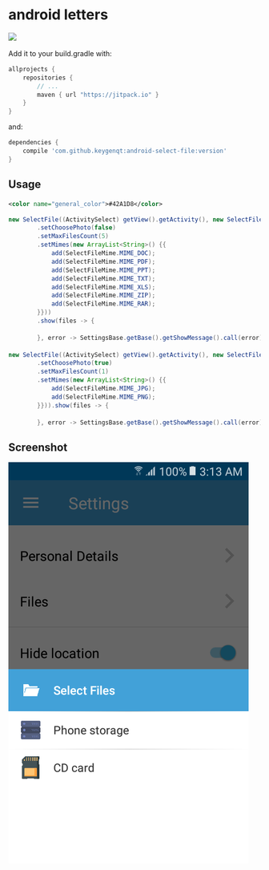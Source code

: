 # android letters

[![](https://jitpack.io/v/keygenqt/android-select-file.svg)](https://jitpack.io/#keygenqt/android-select-file)

Add it to your build.gradle with:
```gradle
allprojects {
    repositories {
        // ...
        maven { url "https://jitpack.io" }
    }
}
```
and:

```gradle
dependencies {
    compile 'com.github.keygenqt:android-select-file:version'
}
```

## Usage

```xml
<color name="general_color">#42A1D8</color>
```

```java
new SelectFile((ActivitySelect) getView().getActivity(), new SelectFileProperties()
        .setChoosePhoto(false)
        .setMaxFilesCount(5)
        .setMimes(new ArrayList<String>() {{
            add(SelectFileMime.MIME_DOC);
            add(SelectFileMime.MIME_PDF);
            add(SelectFileMime.MIME_PPT);
            add(SelectFileMime.MIME_TXT);
            add(SelectFileMime.MIME_XLS);
            add(SelectFileMime.MIME_ZIP);
            add(SelectFileMime.MIME_RAR);
        }}))
        .show(files -> {

        }, error -> SettingsBase.getBase().getShowMessage().call(error));

new SelectFile((ActivitySelect) getView().getActivity(), new SelectFileProperties()
        .setChoosePhoto(true)
        .setMaxFilesCount(1)
        .setMimes(new ArrayList<String>() {{
            add(SelectFileMime.MIME_JPG);
            add(SelectFileMime.MIME_PNG);
        }})).show(files -> {

        }, error -> SettingsBase.getBase().getShowMessage().call(error));
```

## Screenshot

![Alt text](https://raw.githubusercontent.com/keygenqt/android-select-file/master/screenshot/1.png "View")
